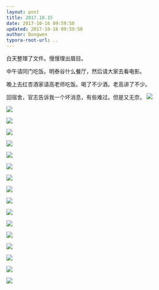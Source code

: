 ```yaml
---
layout: post
title: 2017.10.15
date: 2017-10-16 09:59:50
updated: 2017-10-16 09:59:50
author: Dongwen
typora-root-url: ..
---
```




白天整理了文件。慢慢理出眉目。

中午请同门吃饭。明泰谷什么餐厅，然后请大家去看电影。

晚上去红杏酒家请高老师吃饭。喝了不少酒。老高讲了不少。

回宿舍，官志告诉我一个坏消息，有些难过。但是又无奈。 ![](/img/in-post/x45986075.jpg)

![](/img/in-post/x45986075.jpg)

![](/img/in-post/x45986075.jpg)

![](/img/in-post/x45986075.jpg)

![](/img/in-post/x45986075.jpg)

![](/img/in-post/x45986075.jpg)

![](/img/in-post/x45986075.jpg)

![](/img/in-post/x45986075.jpg)

![](/img/in-post/x45986075.jpg)

![](/img/in-post/x45986075.jpg)

![](/img/in-post/x45986075.jpg)

![](/img/in-post/x45986075.jpg)

![](/img/in-post/x45986075.jpg)

![](/img/in-post/x45986075.jpg)

![](/img/in-post/x45986075.jpg)

![](/img/in-post/x45986075.jpg)

![](/img/in-post/x45986075.jpg)

